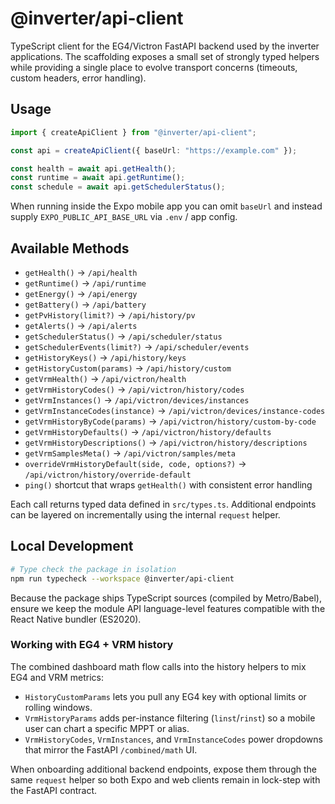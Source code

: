 # @inverter/api-client

TypeScript client for the EG4/Victron FastAPI backend used by the inverter applications. The scaffolding exposes a small set of strongly typed helpers while providing a single place to evolve transport concerns (timeouts, custom headers, error handling).

## Usage

```ts
import { createApiClient } from "@inverter/api-client";

const api = createApiClient({ baseUrl: "https://example.com" });

const health = await api.getHealth();
const runtime = await api.getRuntime();
const schedule = await api.getSchedulerStatus();
```

When running inside the Expo mobile app you can omit `baseUrl` and instead supply `EXPO_PUBLIC_API_BASE_URL` via `.env` / app config.

## Available Methods

- `getHealth()` → `/api/health`
- `getRuntime()` → `/api/runtime`
- `getEnergy()` → `/api/energy`
- `getBattery()` → `/api/battery`
- `getPvHistory(limit?)` → `/api/history/pv`
- `getAlerts()` → `/api/alerts`
- `getSchedulerStatus()` → `/api/scheduler/status`
- `getSchedulerEvents(limit?)` → `/api/scheduler/events`
- `getHistoryKeys()` → `/api/history/keys`
- `getHistoryCustom(params)` → `/api/history/custom`
- `getVrmHealth()` → `/api/victron/health`
- `getVrmHistoryCodes()` → `/api/victron/history/codes`
- `getVrmInstances()` → `/api/victron/devices/instances`
- `getVrmInstanceCodes(instance)` → `/api/victron/devices/instance-codes`
- `getVrmHistoryByCode(params)` → `/api/victron/history/custom-by-code`
- `getVrmHistoryDefaults()` → `/api/victron/history/defaults`
- `getVrmHistoryDescriptions()` → `/api/victron/history/descriptions`
- `getVrmSamplesMeta()` → `/api/victron/samples/meta`
- `overrideVrmHistoryDefault(side, code, options?)` → `/api/victron/history/override-default`
- `ping()` shortcut that wraps `getHealth()` with consistent error handling

Each call returns typed data defined in `src/types.ts`. Additional endpoints can be layered on incrementally using the internal `request` helper.

## Local Development

```bash
# Type check the package in isolation
npm run typecheck --workspace @inverter/api-client
```

Because the package ships TypeScript sources (compiled by Metro/Babel), ensure we keep the module API language-level features compatible with the React Native bundler (ES2020).

### Working with EG4 + VRM history

The combined dashboard math flow calls into the history helpers to mix EG4 and VRM metrics:

- `HistoryCustomParams` lets you pull any EG4 key with optional limits or rolling windows.
- `VrmHistoryParams` adds per-instance filtering (`linst`/`rinst`) so a mobile user can chart a specific MPPT or alias.
- `VrmHistoryCodes`, `VrmInstances`, and `VrmInstanceCodes` power dropdowns that mirror the FastAPI `/combined/math` UI.

When onboarding additional backend endpoints, expose them through the same `request` helper so both Expo and web clients remain in lock-step with the FastAPI contract.
